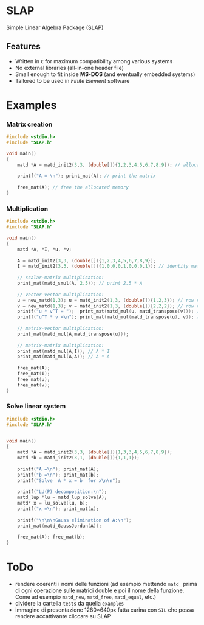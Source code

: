# SLAP
Simple Linear Algebra Package (SLAP)

## Features
- Written in `C` for maximum compatibility among various systems
- No external libraries (all-in-one header file)
- Small enough to fit inside **MS-DOS** (and eventually embedded systems)
- Tailored to be used in _Finite Element_ software

# Examples

### Matrix creation
```C++
#include <stdio.h>
#include "SLAP.h"

void main()
{
	matd *A = matd_init2(3,3, (double[]){1,2,3,4,5,6,7,8,9}); // allocate the matrix structure and set the values
  
	printf("A = \n"); print_mat(A); // print the matrix
	
	free_mat(A); // free the allocated memory
}
```

### Multiplication
```C++
#include <stdio.h>
#include "SLAP.h"

void main()
{
	matd *A, *I, *u, *v;
	
	A = matd_init2(3,3, (double[]){1,2,3,4,5,6,7,8,9});
	I = matd_init2(3,3, (double[]){1,0,0,0,1,0,0,0,1}); // identity matrix
	
	// scalar-matrix multiplication:
	print_mat(matd_smul(A, 2.5)); // print 2.5 * A
	
	// vector-vector multiplication:
	u = new_matd(1,3); u = matd_init2(1,3, (double[]){1,2,3}); // row vector
	v = new_matd(1,3); v = matd_init2(1,3, (double[]){2,2,2}); // row vector
	printf("u * v^T = ");  print_mat(matd_mul(u, matd_transpose(v))); // scalar product
	printf("u^T * v =\n"); print_mat(matd_mul(matd_transpose(u), v)); // tensor product
	
	// matrix-vector multiplication:
	print_mat(matd_mul(A,matd_transpose(u)));
	
	// matrix-matrix multiplication:
	print_mat(matd_mul(A,I)); // A * I
	print_mat(matd_mul(A,A)); // A * A
	
	free_mat(A);
	free_mat(I);
	free_mat(u);
	free_mat(v);
}
```

### Solve linear system
```C++
#include <stdio.h>
#include "SLAP.h"


void main()
{
	matd *A = matd_init2(3,3, (double[]){1,3,3,4,5,6,7,8,9});
	matd *b = matd_init2(3,1, (double[]){1,1,1});
	
	printf("A =\n"); print_mat(A);
	printf("b =\n"); print_mat(b);
	printf("Solve  A * x = b  for x\n\n");
	
	printf("LU(P) decomposition:\n");
	matd_lup *lu = matd_lup_solve(A);
	matd* x = lu_solve(lu, b);
	printf("x =\n"); print_mat(x);
	
	printf("\n\n\nGauss elimination of A:\n");
	print_mat(matd_GaussJordan(A));
  
	free_mat(A); free_mat(b);
}
```



# ToDo
- rendere coerenti i nomi delle funzioni (ad esempio mettendo `matd_` prima di ogni operazione sulle matrici double e poi il nome della funzione. Come ad esempio `matd_new`, `matd_free`, `matd_equal`, etc.)
- dividere la cartella `tests` da quella `examples`
- immagine di presentazione 1280×640px fatta carina con `SIL` che possa rendere accattivante cliccare su SLAP
